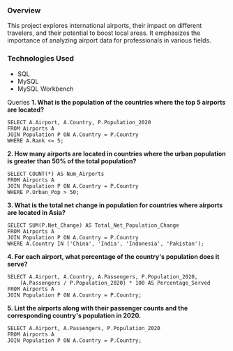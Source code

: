 ### Overview
This project explores international airports, their impact on different travelers, and their potential to boost local areas. It emphasizes the importance of analyzing airport data for professionals in various fields.

### Technologies Used
- SQL
- MySQL
- MySQL Workbench

Queries
**1. What is the population of the countries where the top 5 airports are located?**
```
SELECT A.Airport, A.Country, P.Population_2020
FROM Airports A
JOIN Population P ON A.Country = P.Country
WHERE A.Rank <= 5;
```

**2. How many airports are located in countries where the urban population is greater than 50% of the total population?**
```
SELECT COUNT(*) AS Num_Airports
FROM Airports A
JOIN Population P ON A.Country = P.Country
WHERE P.Urban_Pop > 50;
```

**3. What is the total net change in population for countries where airports are located in Asia?**
```
SELECT SUM(P.Net_Change) AS Total_Net_Population_Change
FROM Airports A
JOIN Population P ON A.Country = P.Country
WHERE A.Country IN ('China', 'India', 'Indonesia', 'Pakistan');
```

**4. For each airport, what percentage of the country's population does it serve?**
```
SELECT A.Airport, A.Country, A.Passengers, P.Population_2020, 
    (A.Passengers / P.Population_2020) * 100 AS Percentage_Served
FROM Airports A
JOIN Population P ON A.Country = P.Country;
```

**5. List the airports along with their passenger counts and the corresponding country's population in 2020.**
```
SELECT A.Airport, A.Passengers, P.Population_2020
FROM Airports A
JOIN Population P ON A.Country = P.Country;
```